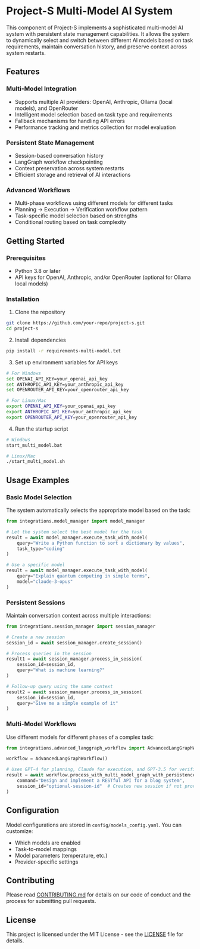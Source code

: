 # Project-S Multi-Model AI System

This component of Project-S implements a sophisticated multi-model AI system with persistent state management capabilities. It allows the system to dynamically select and switch between different AI models based on task requirements, maintain conversation history, and preserve context across system restarts.

## Features

### Multi-Model Integration
- Supports multiple AI providers: OpenAI, Anthropic, Ollama (local models), and OpenRouter
- Intelligent model selection based on task type and requirements
- Fallback mechanisms for handling API errors
- Performance tracking and metrics collection for model evaluation

### Persistent State Management
- Session-based conversation history
- LangGraph workflow checkpointing
- Context preservation across system restarts
- Efficient storage and retrieval of AI interactions

### Advanced Workflows
- Multi-phase workflows using different models for different tasks
- Planning → Execution → Verification workflow pattern
- Task-specific model selection based on strengths
- Conditional routing based on task complexity

## Getting Started

### Prerequisites
- Python 3.8 or later
- API keys for OpenAI, Anthropic, and/or OpenRouter (optional for Ollama local models)

### Installation

1. Clone the repository
```bash
git clone https://github.com/your-repo/project-s.git
cd project-s
```

2. Install dependencies
```bash
pip install -r requirements-multi-model.txt
```

3. Set up environment variables for API keys
```bash
# For Windows
set OPENAI_API_KEY=your_openai_api_key
set ANTHROPIC_API_KEY=your_anthropic_api_key
set OPENROUTER_API_KEY=your_openrouter_api_key

# For Linux/Mac
export OPENAI_API_KEY=your_openai_api_key
export ANTHROPIC_API_KEY=your_anthropic_api_key
export OPENROUTER_API_KEY=your_openrouter_api_key
```

4. Run the startup script
```bash
# Windows
start_multi_model.bat

# Linux/Mac
./start_multi_model.sh
```

## Usage Examples

### Basic Model Selection

The system automatically selects the appropriate model based on the task:

```python
from integrations.model_manager import model_manager

# Let the system select the best model for the task
result = await model_manager.execute_task_with_model(
    query="Write a Python function to sort a dictionary by values",
    task_type="coding"
)

# Use a specific model
result = await model_manager.execute_task_with_model(
    query="Explain quantum computing in simple terms",
    model="claude-3-opus"
)
```

### Persistent Sessions

Maintain conversation context across multiple interactions:

```python
from integrations.session_manager import session_manager

# Create a new session
session_id = await session_manager.create_session()

# Process queries in the session
result1 = await session_manager.process_in_session(
    session_id=session_id,
    query="What is machine learning?"
)

# Follow-up query using the same context
result2 = await session_manager.process_in_session(
    session_id=session_id,
    query="Give me a simple example of it"
)
```

### Multi-Model Workflows

Use different models for different phases of a complex task:

```python
from integrations.advanced_langgraph_workflow import AdvancedLangGraphWorkflow

workflow = AdvancedLangGraphWorkflow()

# Uses GPT-4 for planning, Claude for execution, and GPT-3.5 for verification
result = await workflow.process_with_multi_model_graph_with_persistence(
    command="Design and implement a RESTful API for a blog system",
    session_id="optional-session-id"  # Creates new session if not provided
)
```

## Configuration

Model configurations are stored in `config/models_config.yaml`. You can customize:

- Which models are enabled
- Task-to-model mappings
- Model parameters (temperature, etc.)
- Provider-specific settings

## Contributing

Please read [CONTRIBUTING.md](CONTRIBUTING.md) for details on our code of conduct and the process for submitting pull requests.

## License

This project is licensed under the MIT License - see the [LICENSE](LICENSE) file for details.
